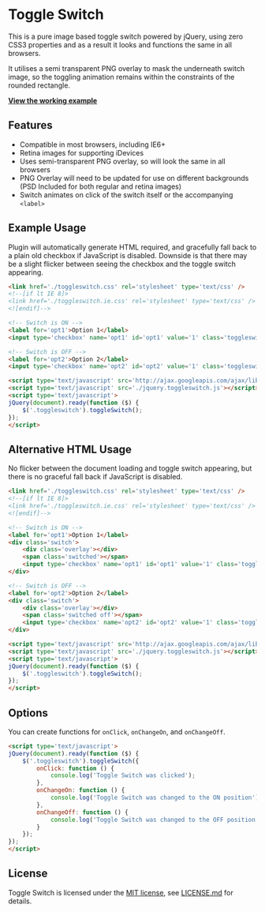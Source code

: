 # Toggle Switch

This is a pure image based toggle switch powered by jQuery, using zero CSS3 properties and as a result it looks and functions the same in all browsers.

It utilises a semi transparent PNG overlay to mask the underneath switch image, so the toggling animation remains within the constraints of the rounded rectangle.

**[View the working example](http://jamiebicknell.github.io/Toggle-Switch)**

## Features

* Compatible in most browsers, including IE6+
* Retina images for supporting iDevices
* Uses semi-transparent PNG overlay, so will look the same in all browsers
* PNG Overlay will need to be updated for use on different backgrounds (PSD Included for both regular and retina images)
* Switch animates on click of the switch itself or the accompanying `<label>`

## Example Usage

Plugin will automatically generate HTML required, and gracefully fall back to a plain old checkbox if JavaScript is disabled. Downside is that there may be a slight flicker between seeing the checkbox and the toggle switch appearing.

```html
<link href='./toggleswitch.css' rel='stylesheet' type='text/css' />
<!--[if lt IE 8]>
<link href='./toggleswitch.ie.css' rel='stylesheet' type='text/css' />
<![endif]-->

<!-- Switch is ON -->
<label for='opt1'>Option 1</label>
<input type='checkbox' name='opt1' id='opt1' value='1' class='toggleswitch' checked='checked' />

<!-- Switch is OFF -->
<label for='opt2'>Option 2</label>
<input type='checkbox' name='opt2' id='opt2' value='1' class='toggleswitch' /> 

<script type='text/javascript' src='http://ajax.googleapis.com/ajax/libs/jquery/1.8/jquery.min.js'></script>
<script type='text/javascript' src='./jquery.toggleswitch.js'></script>
<script type='text/javascript'>
jQuery(document).ready(function ($) {
    $('.toggleswitch').toggleSwitch();
});
</script>
```
    
## Alternative HTML Usage

No flicker between the document loading and toggle switch appearing, but there is no graceful fall back if JavaScript is disabled.

```html
<link href='./toggleswitch.css' rel='stylesheet' type='text/css' />
<!--[if lt IE 8]>
<link href='./toggleswitch.ie.css' rel='stylesheet' type='text/css' />
<![endif]-->

<!-- Switch is ON -->
<label for='opt1'>Option 1</label>
<div class='switch'>
    <div class='overlay'></div>
    <span class='switched'></span>
    <input type='checkbox' name='opt1' id='opt1' value='1' class='toggleswitch' checked='checked' />
</div>

<!-- Switch is OFF -->
<label for='opt2'>Option 2</label>
<div class='switch'>
    <div class='overlay'></div>
    <span class='switched off'></span>
    <input type='checkbox' name='opt2' id='opt2' value='1' class='toggleswitch' />
</div>

<script type='text/javascript' src='http://ajax.googleapis.com/ajax/libs/jquery/1.8/jquery.min.js'></script>
<script type='text/javascript' src='./jquery.toggleswitch.js'></script>
<script type='text/javascript'>
jQuery(document).ready(function ($) {
    $('.toggleswitch').toggleSwitch();
});
</script>
```

## Options

You can create functions for `onClick`, `onChangeOn`, and `onChangeOff`.

```html
<script type='text/javascript'>
jQuery(document).ready(function ($) {
    $('.toggleswitch').toggleSwitch({
        onClick: function () {
            console.log('Toggle Switch was clicked');
        },
        onChangeOn: function () {
            console.log('Toggle Switch was changed to the ON position');
        },
        onChangeOff: function () {
            console.log('Toggle Switch was changed to the OFF position');
        }
    });
});
</script>
```

## License

Toggle Switch is licensed under the [MIT license](http://opensource.org/licenses/MIT), see [LICENSE.md](https://github.com/jamiebicknell/Toggle-Switch/blob/master/LICENSE.md) for details.